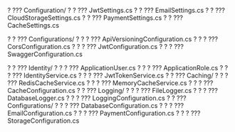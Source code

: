 ?   ??? Configuration/
?   ?   ??? JwtSettings.cs
?   ?   ??? EmailSettings.cs
?   ?   ??? CloudStorageSettings.cs
?   ?   ??? PaymentSettings.cs
?   ?   ??? CacheSettings.cs

?   ?   ??? Configurations/
?   ?   ?   ??? ApiVersioningConfiguration.cs
?   ?   ?   ??? CorsConfiguration.cs
?   ?   ?   ??? JwtConfiguration.cs
?   ?   ?   ??? SwaggerConfiguration.cs

?   ?   ??? Identity/
?   ?   ?   ??? ApplicationUser.cs
?   ?   ?   ??? ApplicationRole.cs
?   ?   ?   ??? IdentityService.cs
?   ?   ?   ??? JwtTokenService.cs
?   ?   ??? Caching/
?   ?   ?   ??? RedisCacheService.cs
?   ?   ?   ??? MemoryCacheService.cs
?   ?   ?   ??? CacheConfiguration.cs
?   ?   ??? Logging/
?   ?   ?   ??? FileLogger.cs
?   ?   ?   ??? DatabaseLogger.cs
?   ?   ?   ??? LoggingConfiguration.cs
?   ?   ??? Configurations/
?   ?   ?   ??? DatabaseConfiguration.cs
?   ?   ?   ??? EmailConfiguration.cs
?   ?   ?   ??? PaymentConfiguration.cs
?   ?   ?   ??? StorageConfiguration.cs